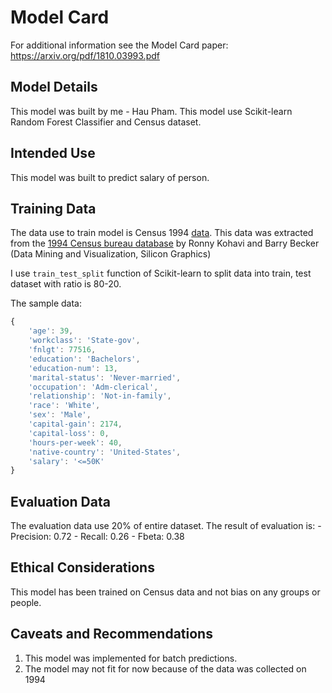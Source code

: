 # Model Card

For additional information see the Model Card paper: https://arxiv.org/pdf/1810.03993.pdf

## Model Details
This model was built by me - Hau Pham. This model use Scikit-learn Random Forest Classifier and Census dataset.
## Intended Use

This model was built to predict salary of person.
## Training Data

The data use to train model is Census 1994 [data](https://github.com/udacity/nd0821-c3-starter-code/blob/master/starter/data/census.csv). This data was extracted from the [1994 Census bureau database](http://www.census.gov/en.html) by Ronny Kohavi and Barry Becker (Data Mining and Visualization, Silicon Graphics)

I use `train_test_split` function of Scikit-learn to split data into train, test dataset with ratio is 80-20.

The sample data:
```javascript
{
    'age': 39,
    'workclass': 'State-gov',
    'fnlgt': 77516,
    'education': 'Bachelors',
    'education-num': 13,
    'marital-status': 'Never-married',
    'occupation': 'Adm-clerical',
    'relationship': 'Not-in-family',
    'race': 'White',
    'sex': 'Male',
    'capital-gain': 2174,
    'capital-loss': 0,
    'hours-per-week': 40,
    'native-country': 'United-States',
    'salary': '<=50K'
}
```
## Evaluation Data

The evaluation data use 20% of entire dataset.
The result of evaluation is:
    - Precision: 0.72
    - Recall: 0.26
    - Fbeta: 0.38


## Ethical Considerations

This model has been trained on Census data and not bias on any groups or people.


## Caveats and Recommendations

1. This model was implemented for batch predictions.
2. The model may not fit for now because of the data was collected on 1994